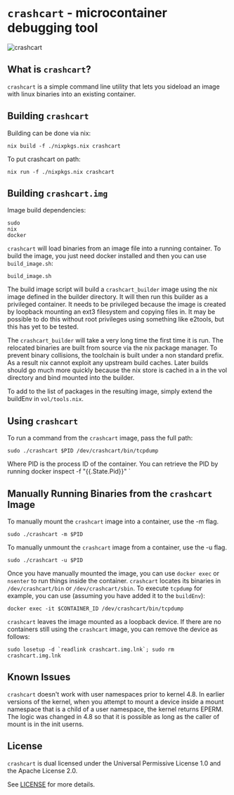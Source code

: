 # `crashcart` - microcontainer debugging tool #

![crashcart](https://github.com/oracle/crashcart/raw/master/crashcart.png
"crashcart")

## What is `crashcart`? ##

`crashcart` is a simple command line utility that lets you sideload an image
with linux binaries into an existing container.

## Building `crashcart` ##

Building can be done via nix:

    nix build -f ./nixpkgs.nix crashcart

To put crashcart on path:

    nix run -f ./nixpkgs.nix crashcart

## Building `crashcart.img` ##

Image build dependencies:

    sudo
    nix
    docker

`crashcart` will load binaries from an image file into a running container. To
build the image, you just need docker installed and then you can use
`build_image.sh`:

    build_image.sh

The build image script will build a `crashcart_builder` image using the
nix image defined in the builder directory. It will then run this builder as a
privileged container. It needs to be privileged because the image is created by
loopback mounting an ext3 filesystem and copying files in. It may be possible
to do this without root privileges using something like e2tools, but this has
yet to be tested.

The `crashcart_builder` will take a very long time the first time it is run.
The relocated binaries are built from source via the nix package manager. To prevent
binary collisions, the toolchain is built under a non standard prefix. As a result
nix cannot exploit any upstream build caches. Later builds should go much more quickly
because the nix store is cached in a in the vol directory and bind mounted into the builder.

To add to the list of packages in the resulting image, simply extend the buildEnv in `vol/tools.nix`.

## Using `crashcart` ##

To run a command from the `crashcart` image, pass the full path:

    sudo ./crashcart $PID /dev/crashcart/bin/tcpdump

Where PID is the process ID of the container. You can retrieve the PID by running
docker inspect -f "{{.State.Pid}}" <id of running container>`

## Manually Running Binaries from the `crashcart` Image ##

To manually mount the `crashcart` image into a container, use the -m flag.

    sudo ./crashcart -m $PID

To manually unmount the `crashcart` image from a container, use the -u flag.

    sudo ./crashcart -u $PID

Once you have manually mounted the image, you can use `docker exec` or
`nsenter` to run things inside the container.  `crashcart` locates its binaries
in `/dev/crashcart/bin` or `/dev/crashcart/sbin`. To execute
`tcpdump` for example, you can use (assuming you have added it to the `buildEnv`):

    docker exec -it $CONTAINER_ID /dev/crashcart/bin/tcpdump

`crashcart` leaves the image mounted as a loopback device. If there are no
containers still using the `crashcart` image, you can remove the device as
follows:

    sudo losetup -d `readlink crashcart.img.lnk`; sudo rm crashcart.img.lnk

## Known Issues ##

`crashcart` doesn't work with user namespaces prior to kernel 4.8. In earlier
versions of the kernel, when you attempt to mount a device inside a mount
namespace that is a child of a user namespace, the kernel returns EPERM. The
logic was changed in 4.8 so that it is possible as long as the caller of mount
is in the init userns.

## License ##

`crashcart` is dual licensed under the Universal Permissive License 1.0 and the
Apache License 2.0.

See [LICENSE](LICENSE.txt) for more details.
